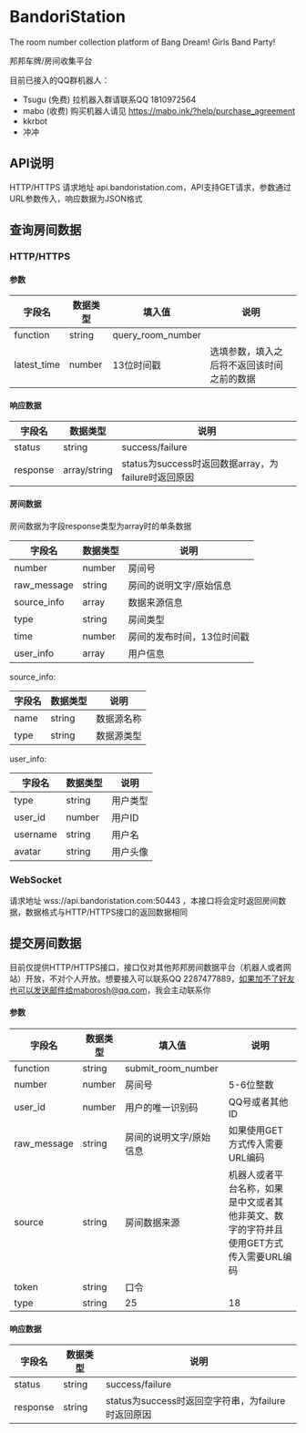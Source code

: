 # BandoriStation

The room number collection platform of Bang Dream! Girls Band Party!

邦邦车牌/房间收集平台

目前已接入的QQ群机器人：
- Tsugu (免费) 拉机器入群请联系QQ 1810972564
- mabo (收费) 购买机器人请见 https://mabo.ink/?help/purchase_agreement
- kkrbot
- 冲冲

## API说明

HTTP/HTTPS 请求地址 api.bandoristation.com，API支持GET请求，参数通过URL参数传入，响应数据为JSON格式

## 查询房间数据

### HTTP/HTTPS

#### 参数

| 字段名 | 数据类型 | 填入值 | 说明 |
| --- | --- | --- | --- |
| function | string | query_room_number |
| latest_time | number | 13位时间戳 | 选填参数，填入之后将不返回该时间之前的数据 |

#### 响应数据

| 字段名 | 数据类型 | 说明 |
| --- | --- | --- |
| status | string | success/failure |
| response | array/string | status为success时返回数据array，为failure时返回原因 |

#### 房间数据

房间数据为字段response类型为array时的单条数据

| 字段名 | 数据类型 | 说明 |
| --- | --- | --- |
| number | number | 房间号 |
| raw_message | string | 房间的说明文字/原始信息 |
| source_info | array | 数据来源信息 |
| type | string | 房间类型 |
| time | number | 房间的发布时间，13位时间戳 |
| user_info | array | 用户信息 |

source_info:

| 字段名 | 数据类型 | 说明 |
| --- | --- | --- |
| name | string | 数据源名称 |
| type | string | 数据源类型 |

user_info:

| 字段名 | 数据类型 | 说明 |
| --- | --- | --- |
| type | string | 用户类型 |
| user_id | number | 用户ID |
| username | string | 用户名 |
| avatar | string | 用户头像 |

### WebSocket

请求地址 wss://api.bandoristation.com:50443 ，本接口将会定时返回房间数据，数据格式与HTTP/HTTPS接口的返回数据相同

## 提交房间数据

目前仅提供HTTP/HTTPS接口，接口仅对其他邦邦房间数据平台（机器人或者网站）开放，不对个人开放。想要接入可以联系QQ 2287477889，如果加不了好友也可以发送邮件给maborosh@qq.com，我会主动联系你

#### 参数

| 字段名 | 数据类型 | 填入值 | 说明 |
| --- | --- | --- | --- |
| function | string | submit_room_number |
| number | number | 房间号 | 5-6位整数 |
| user_id | number | 用户的唯一识别码 | QQ号或者其他ID |
| raw_message | string | 房间的说明文字/原始信息 | 如果使用GET方式传入需要URL编码 |
| source | string | 房间数据来源 | 机器人或者平台名称，如果是中文或者其他非英文、数字的字符并且使用GET方式传入需要URL编码 |
| token | string | 口令 |
| type | string | 25|18|12|7|other | 选填参数，房间类型 |

#### 响应数据

| 字段名 | 数据类型 | 说明 |
| --- | --- | --- |
| status | string | success/failure |
| response | string | status为success时返回空字符串，为failure时返回原因 |
